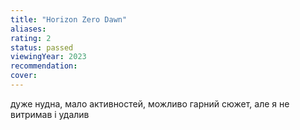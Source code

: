 ```yaml
---
title: "Horizon Zero Dawn"
aliases: 
rating: 2
status: passed
viewingYear: 2023
recommendation: 
cover: 
---
```

дуже нудна, мало активностей, можливо гарний сюжет, але я не витримав і удалив